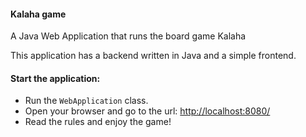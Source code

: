 #### Kalaha game
A Java Web Application that runs the board game Kalaha

This application has a backend written in Java and a simple frontend. 

#### Start the application:
- Run the `WebApplication` class.
- Open your browser and go to the url: [http://localhost:8080/](http://localhost:8080/)
- Read the rules and enjoy the game!
